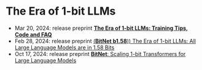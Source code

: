 # The Era of 1-bit LLMs

- Mar 20, 2024: release preprint [**The Era of 1-bit LLMs: Training Tips, Code and FAQ**](#)
- Feb 28, 2024: release preprint [(**BitNet b1.58**)) The Era of 1-bit LLMs: All Large Language Models are in 1.58 Bits](https://arxiv.org/abs/2402.17764)
- Oct 17, 2024: release preprint [**BitNet**: Scaling 1-bit Transformers for Large Language Models](https://arxiv.org/abs/2310.11453)

